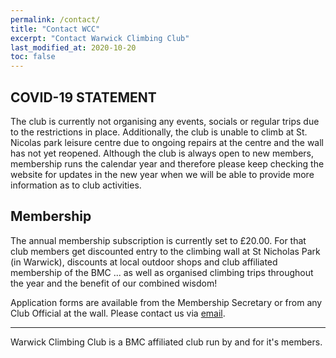 ```yaml
---
permalink: /contact/
title: "Contact WCC"
excerpt: "Contact Warwick Climbing Club"
last_modified_at: 2020-10-20
toc: false
---
```


## COVID-19 STATEMENT
The club is currently not organising any events, socials or regular trips due to the restrictions in place. Additionally, the club is unable to climb at St. Nicolas park leisure centre due to ongoing repairs at the centre and the wall has not yet reopened. Although the club is always open to new members, membership runs the calendar year and therefore please keep checking the website for updates in the new year when we will be able to provide more information as to club activities.

## Membership
The annual membership subscription is currently set to £20.00. For that club members get discounted entry to the climbing wall at St Nicholas Park (in Warwick), discounts at local outdoor shops and club affiliated membership of the BMC ... as well as organised climbing trips throughout the year and the benefit of our combined wisdom!

Application forms are available from the Membership Secretary or from any Club Official at the wall. Please contact us via [email](mailto:membership@warwickclimbingclub.co.uk).

---

Warwick Climbing Club is a BMC affiliated club run by and for it's members.
